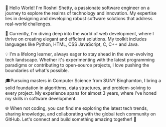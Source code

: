 👋 Hello World! I'm Roshni Shetty, a passionate software engineer on a journey to explore the realms of technology and innovation. My expertise lies in designing and developing robust software solutions that address real-world challenges.

🚀 Currently, I'm diving deep into the world of web development, where I thrive on creating elegant and efficient solutions. My toolkit includes languages like Python, HTML, CSS JavaScript, C, C++ and Java.

💡 I'm a lifelong learner, always eager to stay ahead in the ever-evolving tech landscape. Whether it's experimenting with the latest programming paradigms or contributing to open-source projects, I love pushing the boundaries of what's possible.

🎓Pursuing masters in Computer Science from SUNY Binghamton, I bring a solid foundation in algorithms, data structures, and problem-solving to every project. My experience spans for almost 3 years, where I've honed my skills in software development.

🌐 When not coding, you can find me exploring the latest tech trends, sharing knowledge, and collaborating with the global tech community on GitHub. Let's connect and build something amazing together! 🌟
